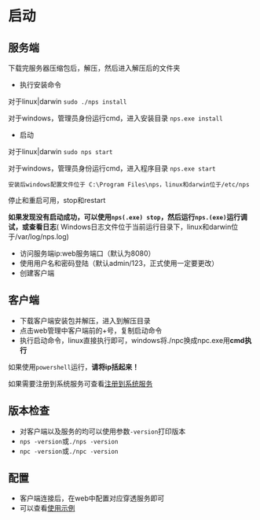 # 启动

## 服务端

下载完服务器压缩包后，解压，然后进入解压后的文件夹

- 执行安装命令

对于linux|darwin ```sudo ./nps install```

对于windows，管理员身份运行cmd，进入安装目录 ```nps.exe install```

- 启动

对于linux|darwin ```sudo nps start```

对于windows，管理员身份运行cmd，进入程序目录 ```nps.exe start```

```安装后windows配置文件位于 C:\Program Files\nps，linux和darwin位于/etc/nps```

停止和重启可用，stop和restart

**如果发现没有启动成功，可以使用`nps(.exe) stop`，然后运行`nps.(exe)`运行调试，或查看日志**(
Windows日志文件位于当前运行目录下，linux和darwin位于/var/log/nps.log)

- 访问服务端ip:web服务端口（默认为8080）
- 使用用户名和密码登陆（默认admin/123，正式使用一定要更改）
- 创建客户端

## 客户端

- 下载客户端安装包并解压，进入到解压目录
- 点击web管理中客户端前的+号，复制启动命令
- 执行启动命令，linux直接执行即可，windows将./npc换成npc.exe用**cmd执行**

如果使用`powershell`运行，**请将ip括起来！**

如果需要注册到系统服务可查看[注册到系统服务](/use?id=注册到系统服务)

## 版本检查

- 对客户端以及服务的均可以使用参数`-version`打印版本
- `nps -version`或`./nps -version`
- `npc -version`或`./npc -version`

## 配置

- 客户端连接后，在web中配置对应穿透服务即可
- 可以查看[使用示例](/example)
